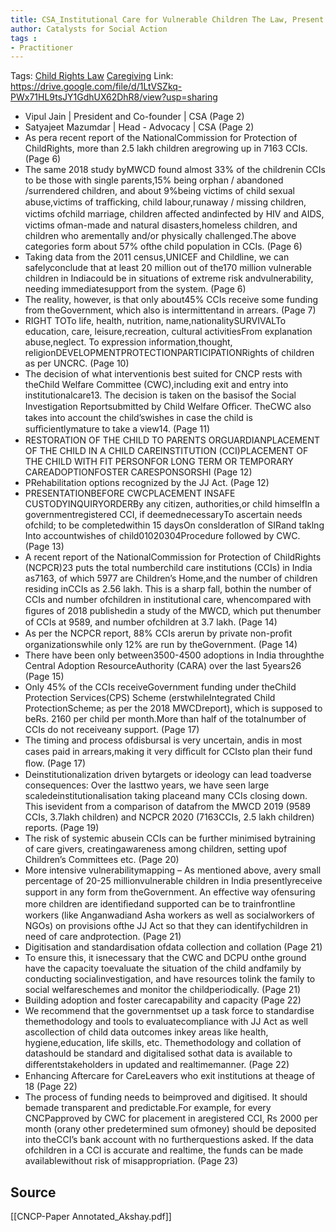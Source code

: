 ```yaml
---
title: CSA_Institutional Care for Vulnerable Children The Law, Present Scenario, and Way Ahead
author: Catalysts for Social Action
tags :
- Practitioner
---
```

Tags: [Child Rights Law](Volume%201/Roll%20Ups/Child%20Safety/Child%20Rights%20Law.md) [Caregiving](Volume%201/Roll%20Ups/Caregiving/Caregiving.md)
Link: https://drive.google.com/file/d/1LtVSZkq-PWx71HL9tsJY1GdhUX62DhR8/view?usp=sharing

- Vipul Jain | President and Co-founder | CSA (Page 2)
- Satyajeet Mazumdar | Head - Advocacy | CSA (Page 2) 
- As pera recent report of the NationalCommission for Protection of ChildRights, more than 2.5 lakh children aregrowing up in 7163 CCIs. (Page 6)
- The same 2018 study byMWCD found almost 33% of the childrenin CCIs to be those with single parents,15% being orphan / abandoned /surrendered children, and about 9%being victims of child sexual abuse,victims of traﬃcking, child labour,runaway / missing children, victims ofchild marriage, children aﬀected andinfected by HIV and AIDS, victims ofman-made and natural disasters,homeless children, and children who arementally and/or physically challenged.The above categories form about 57% ofthe child population in CCIs. (Page 6)
- Taking data from the 2011 census,UNICEF and Childline, we can safelyconclude that at least 20 million out of the170 million vulnerable children in Indiacould be in situations of extreme risk andvulnerability, needing immediatesupport from the system. (Page 6)
- The reality, however, is that only about45% CCIs receive some funding from theGovernment, which also is intermittentand in arrears. (Page 7)
- RIGHT TOTo life, health, nutrition, name,nationalitySURVIVALTo education, care, leisure,recreation, cultural activitiesFrom explanation abuse,neglect. To expression information,thought, religionDEVELOPMENTPROTECTIONPARTICIPATIONRights of children as per UNCRC. (Page 10)
- The decision of what interventionis best suited for CNCP rests with theChild Welfare Committee (CWC),including exit and entry into institutionalcare13. The decision is taken on the basisof the Social Investigation Reportsubmitted by Child Welfare Oﬃcer. TheCWC also takes into account the child’swishes in case the child is suﬃcientlymature to take a view14. (Page 11)
- RESTORATION OF THE CHILD TO PARENTS ORGUARDIANPLACEMENT OF THE CHILD IN A CHILD CAREINSTITUTION (CCI)PLACEMENT OF THE CHILD WITH FIT PERSONFOR LONG TERM OR TEMPORARY CAREADOPTIONFOSTER CARESPONSORSHI (Page 12)
- PRehabilitation options recognized by the JJ Act. (Page 12)
- PRESENTATIONBEFORE CWCPLACEMENT INSAFE CUSTODYINQUIRYORDERBy any citizen, authorities,or child himselfIn a governmentregistered CCI, if deemednecessaryTo ascertain needs ofchild; to be completedwithin 15 daysOn conslderatlon of SIRand taklng Into accountwishes of child01020304Procedure followed by CWC. (Page 13)
- A recent report of the NationalCommission for Protection of ChildRights (NCPCR)23 puts the total numberchild care institutions (CCIs) in India as7163, of which 5977 are Children’s Home,and the number of children residing inCCIs as 2.56 lakh. This is a sharp fall, bothin the number of CCIs and number ofchildren in institutional care, whencompared with ﬁgures of 2018 publishedin a study of the MWCD, which put thenumber of CCIs at 9589, and number ofchildren at 3.7 lakh. (Page 14)
- As per the NCPCR report, 88% CCIs arerun by private non-proﬁt organizationswhile only 12% are run by theGovernment. (Page 14)
- There have been only between3500-4500 adoptions in India throughthe Central Adoption ResourceAuthority (CARA) over the last 5years26 (Page 15)
- Only 45% of the CCIs receiveGovernment funding under theChild Protection Services(CPS) Scheme (erstwhileIntegrated Child ProtectionScheme; as per the 2018 MWCDreport), which is supposed to beRs. 2160 per child per month.More than half of the totalnumber of CCIs do not receiveany support. (Page 17)
- The timing and process ofdisbursal is very uncertain, andis in most cases paid in arrears,making it very diﬃcult for CCIsto plan their fund ﬂow. (Page 17)
- Deinstitutionalization driven bytargets or ideology can lead toadverse consequences: Over the lasttwo years, we have seen large scaledeinstitutionalisation taking placeand many CCIs closing down. This isevident from a comparison of datafrom the MWCD 2019 (9589 CCIs, 3.7lakh children) and NCPCR 2020 (7163CCIs, 2.5 lakh children) reports. (Page 19)
- The risk of systemic abusein CCIs can be further minimised bytraining of care givers, creatingawareness among children, setting upof Children’s Committees etc. (Page 20)
- More intensive vulnerabilitymapping – As mentioned above, avery small percentage of 20-25 millionvulnerable children in India presentlyreceive support in any form from theGovernment. An eﬀective way ofensuring more children are identiﬁedand supported can be to trainfrontline workers (like Anganwadiand Asha workers as well as socialworkers of NGOs) on provisions ofthe JJ Act so that they can identifychildren in need of care andprotection. (Page 21)
- Digitisation and standardisation ofdata collection and collation (Page 21)
- To ensure this, it isnecessary that the CWC and DCPU onthe ground have the capacity toevaluate the situation of the child andfamily by conducting socialinvestigation, and have resources tolink the family to social welfareschemes and monitor the childperiodically. (Page 21)
- Building adoption and foster carecapability and capacity (Page 22)
- We recommend that the governmentset up a task force to standardise themethodology and tools to evaluatecompliance with JJ Act as well ascollection of child data outcomes inkey areas like health, hygiene,education, life skills, etc. Themethodology and collation of datashould be standard and digitalised sothat data is available to diﬀerentstakeholders in updated and realtimemanner. (Page 22)
- Enhancing Aftercare for CareLeavers who exit institutions at theage of 18 (Page 22)
- The process of funding needs to beimproved and digitised. It should bemade transparent and predictable.For example, for every CNCPapproved by CWC for placement in aregistered CCI, Rs 2000 per month (orany other predetermined sum ofmoney) should be deposited into theCCI’s bank account with no furtherquestions asked. If the data ofchildren in a CCI is accurate and realtime, the funds can be made availablewithout risk of misappropriation. (Page 23)

## Source
[[CNCP-Paper Annotated_Akshay.pdf]]

